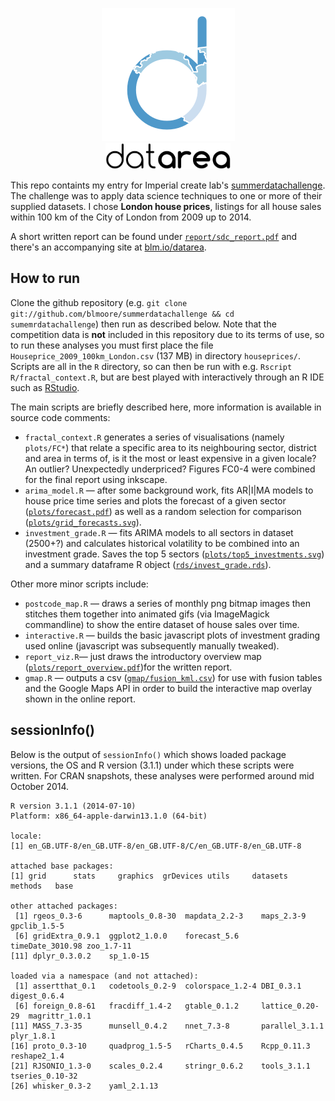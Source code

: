 <p align="center">
<img src="writeup/images/logo3_hires.png" /><br />
<img src="writeup/images/logotext.png" width="200" />
</p>

This repo containts my entry for Imperial create lab's [summerdatachallenge](http://summerdatachallenge.com). The challenge was to apply data science techniques to one or more of their supplied datasets. I chose **London house prices**, listings for all house sales within 100 km of the City of London from 2009 up to 2014.

A short written report can be found under [`report/sdc_report.pdf`](report/sdc_report.pdf) and there's an accompanying site at [blm.io/datarea](http://blm.io/datarea).

## How to run

Clone the github repository (e.g. `git clone git://github.com/blmoore/summerdatachallenge && cd sumemrdatachallenge`) then run as described below. Note that the competition data is **not** included in this repository due to its terms of use, so to run these analyses you must first place the file `Houseprice_2009_100km_London.csv` (137 MB) in directory `houseprices/`. Scripts are all in the `R` directory, so can then be run with e.g. `Rscript R/fractal_context.R`, but are best played with interactively through an R IDE such as [RStudio](http://www.rstudio.com/).

The main scripts are briefly described here, more information is available in source code comments:

* `fractal_context.R` generates a series of visualisations (namely `plots/FC*`) that relate a specific area to its neighbouring sector, district and area in terms of, is it the most or least expensive in a given locale? An outlier? Unexpectedly underpriced? Figures FC0-4 were combined for the final report using inkscape.
* `arima_model.R` — after some background work, fits AR|I|MA models to house price time series and plots the forecast of a given sector ([`plots/forecast.pdf`](plots/forecast.pdf)) as well as a random selection for comparison ([`plots/grid_forecasts.svg`](plots/grid_forecasts.svg)).
* `investment_grade.R` — fits ARIMA models to all sectors in dataset (2500+?) and calculates historical volatility to be combined into an investment grade. Saves the top 5 sectors ([`plots/top5_investments.svg`](plots/top5_investments.svg)) and a summary dataframe R object ([`rds/invest_grade.rds`](rds/invest_grade.rds)).

Other more minor scripts include:
* `postcode_map.R` — draws a series of monthly png bitmap images then stitches them together into animated gifs (via ImageMagick commandline) to show the entire dataset of house sales over time.
* `interactive.R` — builds the basic javascript plots of investment grading used online (javascript was subsequently manually tweaked).
* `report_viz.R`— just draws the introductory overview map ([`plots/report_overview.pdf`](plots/report_overview.pdf))for the written report.
* `gmap.R` — outputs a csv ([`gmap/fusion_kml.csv`](gmap/fusion_kml.csv)) for use with fusion tables and the Google Maps API in order to build the interactive map overlay shown in the online report.


## sessionInfo()

Below is the output of `sessionInfo()` which shows loaded package versions, the OS and R version (3.1.1) under which these scripts were written. For CRAN snapshots, these analyses were performed around mid October 2014.

```
R version 3.1.1 (2014-07-10)
Platform: x86_64-apple-darwin13.1.0 (64-bit)

locale:
[1] en_GB.UTF-8/en_GB.UTF-8/en_GB.UTF-8/C/en_GB.UTF-8/en_GB.UTF-8

attached base packages:
[1] grid      stats     graphics  grDevices utils     datasets  methods   base     

other attached packages:
 [1] rgeos_0.3-6      maptools_0.8-30  mapdata_2.2-3    maps_2.3-9       gpclib_1.5-5    
 [6] gridExtra_0.9.1  ggplot2_1.0.0    forecast_5.6     timeDate_3010.98 zoo_1.7-11      
[11] dplyr_0.3.0.2    sp_1.0-15       

loaded via a namespace (and not attached):
 [1] assertthat_0.1   codetools_0.2-9  colorspace_1.2-4 DBI_0.3.1        digest_0.6.4    
 [6] foreign_0.8-61   fracdiff_1.4-2   gtable_0.1.2     lattice_0.20-29  magrittr_1.0.1  
[11] MASS_7.3-35      munsell_0.4.2    nnet_7.3-8       parallel_3.1.1   plyr_1.8.1      
[16] proto_0.3-10     quadprog_1.5-5   rCharts_0.4.5    Rcpp_0.11.3      reshape2_1.4    
[21] RJSONIO_1.3-0    scales_0.2.4     stringr_0.6.2    tools_3.1.1      tseries_0.10-32 
[26] whisker_0.3-2    yaml_2.1.13 
```
